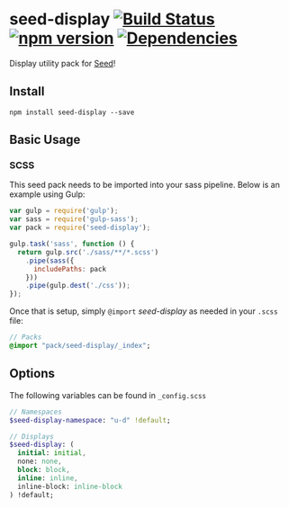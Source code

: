 # seed-display [![Build Status](https://travis-ci.org/helpscout/seed-display.svg?branch=master)](https://travis-ci.org/helpscout/seed-display) [![npm version](https://badge.fury.io/js/seed-display.svg)](https://badge.fury.io/js/seed-display) [![Dependencies](https://david-dm.org/helpscout/seed-display.svg)](https://david-dm.org/helpscout/seed-display)

Display utility pack for [Seed](https://github.com/helpscout/seed)!

## Install
```
npm install seed-display --save
```


## Basic Usage

### SCSS
This seed pack needs to be imported into your sass pipeline. Below is an example using Gulp:


```javascript
var gulp = require('gulp');
var sass = require('gulp-sass');
var pack = require('seed-display');

gulp.task('sass', function () {
  return gulp.src('./sass/**/*.scss')
    .pipe(sass({
      includePaths: pack
    }))
    .pipe(gulp.dest('./css'));
});
```

Once that is setup, simply `@import` *seed-display* as needed in your `.scss` file:

```sass
// Packs
@import "pack/seed-display/_index";
```

## Options

The following variables can be found in `_config.scss`

```sass
// Namespaces
$seed-display-namespace: "u-d" !default;

// Displays
$seed-display: (
  initial: initial,
  none: none,
  block: block,
  inline: inline,
  inline-block: inline-block
) !default;
```
